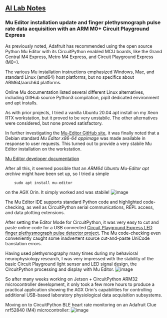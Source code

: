 ## <u>AI Lab Notes</u>

### Mu Editor installation update and finger plethysmograph pulse rate data acquisition with an ARM M0+ Circuit Playground Express

As previously noted, Adafruit has recommended using the open source Python Mu Editor with its CircuitPython enabled MCU boards, like the Grand Central M4 Express, Metro M4 Express, and Circuit Playground Express (M0+).  

The various Mu installation instructions emphasized Windows, Mac, and standard Linux (amd64) host platforms, but no specifics about ARM64/aarch64 platforms.

Online Mu documentation listed several different Linux alternatives, including GitHub source Python3 compilation, pip3 dedicated environment and apt installs.

As with prior projects, I tried a vanilla Ubuntu 20.04 apt install on my Xeon RTX workstation, but it proved to be very unstabile.  The other alternatives were considered, but none proved satisfactory.

In further investigating the [Mu-Editor GitHub site](https://github.com/mu-editor/mu/releases), it was finally noted that a Debian standard *Mu Editor x86-64 appimage* was made available in response to user requests.  This turned out to provide a very stabile Mu Editor installation on the workstation.

[Mu Editor developer documentation](https://mu.readthedocs.io/_/downloads/en/latest/pdf/)

After all this, it seemed possible that an *ARM64 Ubuntu Mu-Editor apt archive* might have been set up, so I tried a simple 

		sudo apt install mu-editor
  
on the AGX Orin.  It simply worked and was stabile!
![image](https://github.com/rtrelease/Jetson-Symbolics-Neuromorphics/assets/71346897/cb2d70b5-bcb0-4b9e-8eee-c7be7d1dd06a)

The Mu Editor IDE supports standard Python code and highlighted code-checking, as well as CircuitPython serial communications, REPL access, and data plotting extensions.  

After setting the Editor Mode for CircuitPython, it was very easy to cut and paste online code for a USB connected [Circuit Playground Express LED finger plethysmograph pulse detector project](https://cdn-learn.adafruit.com/downloads/pdf/make-it-pulse.pdf).
The Mu code-checking even conveniently caught some inadvertent source cut-and-paste UniCode translation errors.

Having used plethysmography many times during my behavioral neurophysiology research, I was very impressed with the stability of the basic Circuit Playground light sensor and LED signal design, the CircuitPython processing and display with Mu Editor.
![image](https://github.com/rtrelease/Jetson-Symbolics-Neuromorphics/assets/71346897/d1efbbcb-2319-44e4-9c71-8907daa23c82)

So after many weeks working on Jetson + CircuitPython ARM32 microcontroller development, it only took a few more hours to produce a practical application showing the AGX Orin's capabilities for controlling additional USB-based laboratory physiological data acquisition subsystems.

Moving on to CircuitPython BLE heart rate monitoring on an Adafruit Clue nrf52840 (M4) microcontroller:
![image](https://github.com/user-attachments/assets/f170a46a-bfcd-49a8-bfff-f32ea9be90cc)
